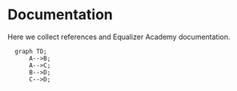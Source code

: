 # Documentation

Here we collect references and Equalizer Academy documentation.

```mermaid
  graph TD;
      A-->B;
      A-->C;
      B-->D;
      C-->D;
```